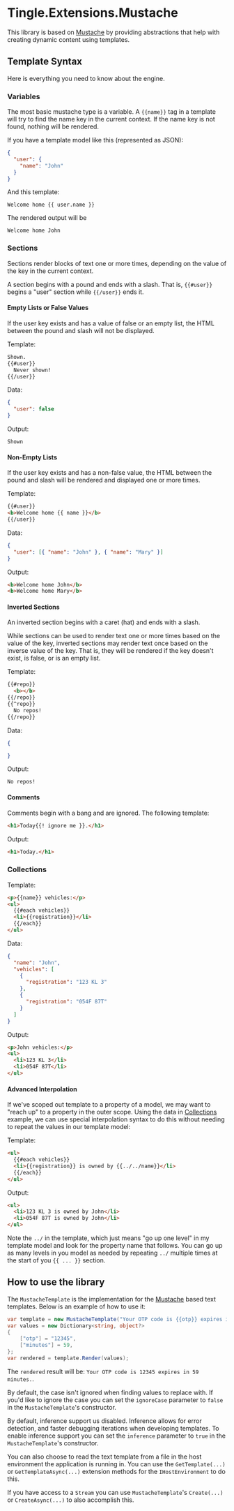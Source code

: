 # Tingle.Extensions.Mustache

This library is based on [Mustache](https://github.com/ActiveCampaign/mustachio) by providing abstractions that help with creating dynamic content using templates.

## Template Syntax

Here is everything you need to know about the engine.

### Variables

The most basic mustache type is a variable. A `{{name}}` tag in a template will try to find the name key in the current context. If the name key is not found, nothing will be rendered.

If you have a template model like this (represented as JSON):

```json
{
  "user": {
    "name": "John"
  }
}
```

And this template:

```Welcome home {{ user.name }}```

The rendered output will be

```Welcome home John```

### Sections

Sections render blocks of text one or more times, depending on the value of the key in the current context.

A section begins with a pound and ends with a slash. That is, `{{#user}}` begins a "user" section while `{{/user}}` ends it.

#### Empty Lists or False Values

If the user key exists and has a value of false or an empty list, the HTML between the pound and slash will not be displayed.

Template:

```html
Shown.
{{#user}}
  Never shown!
{{/user}}
```

Data:

```json
{
  "user": false
}
```

Output:

```Shown```

#### Non-Empty Lists

If the user key exists and has a non-false value, the HTML between the pound and slash will be rendered and displayed one or more times.

Template:

```html
{{#user}}
<b>Welcome home {{ name }}</b>
{{/user}}
```

Data:

```json
{
  "user": [{ "name": "John" }, { "name": "Mary" }]
}
```

Output:

```html
<b>Welcome home John</b>
<b>Welcome home Mary</b>
```

#### Inverted Sections

An inverted section begins with a caret (hat) and ends with a slash.

While sections can be used to render text one or more times based on the value of the key, inverted sections may render text once based on the inverse value of the key. That is, they will be rendered if the key doesn't exist, is false, or is an empty list.

Template:

```html
{{#repo}}
  <b></b>
{{/repo}}
{{^repo}}
  No repos!
{{/repo}}
```

Data:

```json
{

}
```

Output:

```No repos!```

#### Comments

Comments begin with a bang and are ignored. The following template:

```html
<h1>Today{{! ignore me }}.</h1>
```

Output:

```html
<h1>Today.</h1>
```

### Collections

Template:

```html
<p>{{name}} vehicles:</p>
<ul>
  {{#each vehicles}}
  <li>{{registration}}</li>
  {{/each}}
</ul>
```

Data:

```json
{
  "name": "John",
  "vehicles": [
    {
      "registration": "123 KL 3"
    },
    {
      "registration": "054F 87T"
    }
  ]
}
```

Output:

```html
<p>John vehicles:</p>
<ul>
  <li>123 KL 3</li>
  <li>054F 87T</li>
</ul>
```

#### Advanced Interpolation

If we've scoped out template to a property of a model, we may want to "reach up" to a property in the outer scope. Using the data in [Collections](#collections) example, we can use special interpolation syntax to do this without needing to repeat the values in our template model:

Template:

```html
<ul>
  {{#each vehicles}}
  <li>{{registration}} is owned by {{../../name}}</li>
  {{/each}}
</ul>
```

Output:

```html
<ul>
  <li>123 KL 3 is owned by John</li>
  <li>054F 87T is owned by John</li>
</ul>
```

Note the `../` in the template, which just means "go up one level" in my template model and look for the property name that follows. You can go up as many levels in you model as needed by repeating `../` multiple times at the start of you `{{ ... }}` section.

## How to use the library

The `MustacheTemplate` is the implementation for the [Mustache](https://github.com/ActiveCampaign/mustachio) based text templates. Below is an example of how to use it:

```cs
var template = new MustacheTemplate("Your OTP code is {{otp}} expires in {{minutes}} minutes.");
var values = new Dictionary<string, object?>
{
    ["otp"] = "12345",
    ["minutes"] = 59,
};
var rendered = template.Render(values);
```

The `rendered` result will be: `Your OTP code is 12345 expires in 59 minutes.`.

By default, the case isn't ignored when finding values to replace with. If you'd like to ignore the case you can set the `ignoreCase` parameter to `false` in the `MustacheTemplate`'s constructor.

By default, inference support us disabled. Inference allows for error detection, and faster debugging iterations when developing templates. To enable inference support you can set the `inference` parameter to `true` in the `MustacheTemplate`'s constructor.

You can also choose to read the text template from a file in the host environment the application is running in. You can use the `GetTemplate(...)` or `GetTemplateAsync(...)` extension methods for the `IHostEnvironment` to do this.

If you have access to a `Stream` you can use `MustacheTemplate`'s `Create(...)` or `CreateAsync(...)` to also accomplish this.
